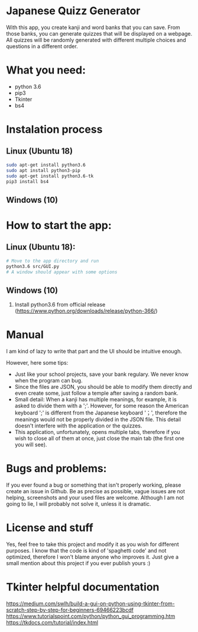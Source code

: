 # Japanese Quizz Generator
With this app, you create kanji and word banks that you can save. From those banks, you can generate quizzes that will be displayed on a webpage. All quizzes will be randomly generated with different multiple choices and questions in a different order.

# What you need:
- python 3.6
- pip3
- Tkinter
- bs4

# Instalation process
## Linux (Ubuntu 18)
```bash
sudo apt-get install python3.6
sudo apt install python3-pip
sudo apt-get install python3.6-tk
pip3 install bs4
```

## Windows (10)




# How to start the app:
## Linux (Ubuntu 18):
```bash
# Move to the app directory and run
python3.6 src/GUI.py
# A window should appear with some options
```

## Windows (10)
1. Install python3.6 from official release (https://www.python.org/downloads/release/python-366/)


# Manual
I am kind of lazy to write that part and the UI should be intuitive enough.

However, here some tips:

- Just like your school projects, save your bank regulary. We never know when the program can bug.
- Since the files are JSON, you should be able to modify them directly and even create some, just follow a temple after saving a random bank.
- Small detail: When a kanji has multiple meanings, for example, it is asked to divide them with a ';'. However, for some reason the American keyboard ';' is different from the Japanese keyboard '；', therefore the meanings would not be properly divided in the JSON file. This detail doesn't interfere with the application or the quizzes.
- This application, unfortunately, opens multiple tabs, therefore if you wish to close all of them at once, just close the main tab (the first one you will see).


# Bugs and problems:
If you ever found a bug or something that isn't properly working, please create an issue in Github. Be as precise as possible, vague issues are not helping, screenshots and your used files are welcome. Although I am not going to lie, I will probably not solve it, unless it is dramatic.

# License and stuff
Yes, feel free to take this project and modify it as you wish for different purposes. I know that the code is kind of 'spaghetti code' and not optimized, therefore I won't blame anyone who improves it. Just give a small mention about this project if you ever publish yours  :)


# Tkinter helpful documentation
https://medium.com/swlh/build-a-gui-on-python-using-tkinter-from-scratch-step-by-step-for-beginners-69466223bcdf
https://www.tutorialspoint.com/python/python_gui_programming.htm
https://tkdocs.com/tutorial/index.html